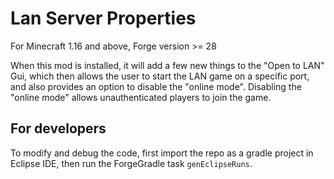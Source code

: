 # Lan Server Properties
For Minecraft 1.16 and above, Forge version >= 28

When this mod is installed, it will add a few new things to the "Open to LAN" Gui, which then allows the user to start the LAN game on a specific port, and also provides an option to disable the "online mode". Disabling the "online mode" allows unauthenticated players to join the game.

## For developers
To modify and debug the code, first import the repo as a gradle project in Eclipse IDE, then run the ForgeGradle task `genEclipseRuns`.
